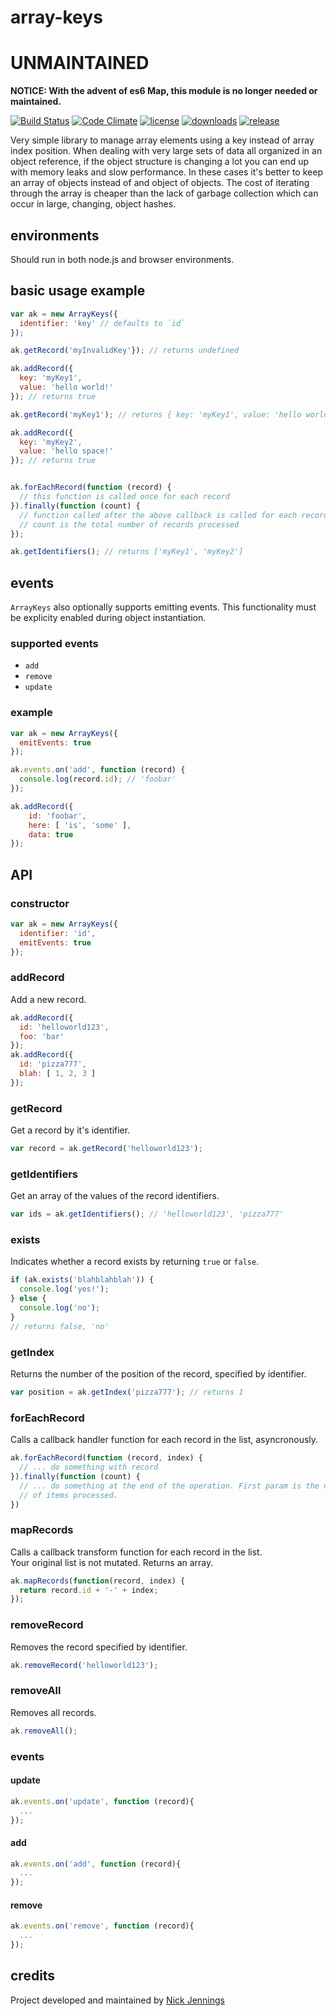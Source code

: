 # array-keys

# UNMAINTAINED
**NOTICE: With the advent of es6 Map, this module is no longer needed or maintained.**


[![Build Status](http://img.shields.io/travis/silverbucket/array-keys.svg?style=flat)](http://travis-ci.org/silverbucket/array-keys)
[![Code Climate](http://img.shields.io/codeclimate/github/silverbucket/array-keys.svg?style=flat)](https://codeclimate.com/github/silverbucket/array-keys)
[![license](https://img.shields.io/npm/l/array-keys.svg?style=flat)](https://npmjs.org/package/array-keys)
[![downloads](http://img.shields.io/npm/dm/array-keys.svg?style=flat)](https://npmjs.org/package/array-keys)
[![release](http://img.shields.io/github/release/silverbucket/array-keys.svg?style=flat)](https://github.com/silverbucket/array-keys/releases)

Very simple library to manage array elements using a key instead of array index position. When dealing with very large sets of data all organized in an object reference, if the object structure is changing a lot you can end up with memory leaks and slow performance. In these cases it's better to keep an array of objects instead of and object of objects. The cost of iterating through the array is cheaper than the lack of garbage collection which can occur in large, changing, object hashes.

## environments

Should run in both node.js and browser environments.

## basic usage example

```javascript
var ak = new ArrayKeys({
  identifier: 'key' // defaults to `id`
});

ak.getRecord('myInvalidKey'}); // returns undefined

ak.addRecord({
  key: 'myKey1',
  value: 'hello world!'
}); // returns true

ak.getRecord('myKey1'); // returns { key: 'myKey1', value: 'hello world!' }

ak.addRecord({
  key: 'myKey2',
  value: 'hello space!'
}); // returns true


ak.forEachRecord(function (record) {
  // this function is called once for each record
}).finally(function (count) {
  // function called after the above callback is called for each record
  // count is the total number of records processed
});

ak.getIdentifiers(); // returns ['myKey1', 'myKey2']
```


## events

`ArrayKeys` also optionally supports emitting events. This functionality must be explicity enabled during object instantiation.

### supported events
* `add`
* `remove`
* `update`

### example

```javascript
var ak = new ArrayKeys({
  emitEvents: true
});

ak.events.on('add', function (record) {
  console.log(record.id); // 'foobar'
});

ak.addRecord({
    id: 'foobar',
    here: [ 'is', 'some' ],
    data: true
});

```

## API

### constructor

```javascript
var ak = new ArrayKeys({
  identifier: 'id',
  emitEvents: true
});
```

### addRecord
Add a new record.
```javascript
ak.addRecord({
  id: 'helloworld123',
  foo: 'bar'
});
ak.addRecord({
  id: 'pizza777',
  blah: [ 1, 2, 3 ]
});
```

### getRecord
Get a record by it's identifier.
```javascript
var record = ak.getRecord('helloworld123');
```

### getIdentifiers
Get an array of the values of the record identifiers.
```javascript
var ids = ak.getIdentifiers(); // 'helloworld123', 'pizza777'
```
### exists
Indicates whether a record exists by returning `true` or `false`.
```javascript
if (ak.exists('blahblahblah')) {
  console.log('yes!');
} else {
  console.log('no');
}
// returns false, 'no'
```

### getIndex
Returns the number of the position of the record, specified by identifier.
```javascript
var position = ak.getIndex('pizza777'); // returns 1
```

### forEachRecord
Calls a callback handler function for each record in the list, asyncronously.
```javascript
ak.forEachRecord(function (record, index) {
  // ... do something with record
}).finally(function (count) {
  // ... do something at the end of the operation. First param is the number
  // of items processed.
})
```

### mapRecords
Calls a callback transform function for each record in the list.  
Your original list is not mutated. Returns an array.
```javascript
ak.mapRecords(function(record, index) {
  return record.id + '-' + index;
});
```
### removeRecord
Removes the record specified by identifier.
```javascript
ak.removeRecord('helloworld123');
```

### removeAll
Removes all records.
```javascript
ak.removeAll();
```

### events

#### update
```javascript
ak.events.on('update', function (record){
  ...
});
```
#### add
```javascript
ak.events.on('add', function (record){
  ...
});
```
#### remove
```javascript
ak.events.on('remove', function (record){
  ...
});
```
## credits

Project developed and maintained by [Nick Jennings](http://github.com/silverbucket)

